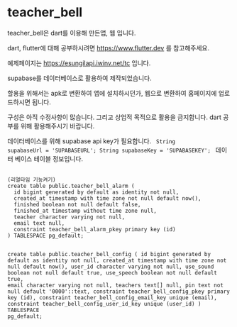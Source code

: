 # teacher_bell

teacher_bell은 dart를 이용해 만든앱, 웹 입니다.

dart, flutter에 대해 공부하시려면  https://www.flutter.dev 를 참고해주세요.

예제페이지는 https://esungilapi.iwinv.net/tc 입니다.

supabase를 데이터베이스로 활용하여 제작되었습니다.

할용을 위해서는 apk로 변환하여 앱에 설치하시던가, 웹으로 변환하여 홈페이지에 업로드하시면 됩니다.

구성은 아직 수정사항이 많습니다. 
그리고 상업적 목적으로 활용을 금지합니다. dart 공부를 위해 활용해주시기 바랍니다.

데이터베이스를 위해 supabase api key가 필요합니다.
<code>
String supabaseUrl = 'SUPABASEURL';
String supabaseKey = 'SUPABASEKEY';
</code>
데이터 베이스 테이블 정보입니다.

<code>
(리얼타임 기능켜기)
create table public.teacher_bell_alarm (
  id bigint generated by default as identity not null,
  created_at timestamp with time zone not null default now(),
  finished boolean not null default false,
  finished_at timestamp without time zone null,
  teacher character varying not null,
  email text null,
  constraint teacher_bell_alarm_pkey primary key (id)
) TABLESPACE pg_default;

create table public.teacher_bell_config (
  id bigint generated by default as identity not null,
  created_at timestamp with time zone not null default now(),
  user_id character varying not null,
  use_sound boolean not null default true,
  use_speech boolean not null default true,
  email character varying not null,
  teachers text[] null,
  pin text not null default '0000'::text,
  constraint teacher_bell_config_pkey primary key (id),
  constraint teacher_bell_config_email_key unique (email),
  constraint teacher_bell_config_user_id_key unique (user_id)
) TABLESPACE pg_default;
</code>
